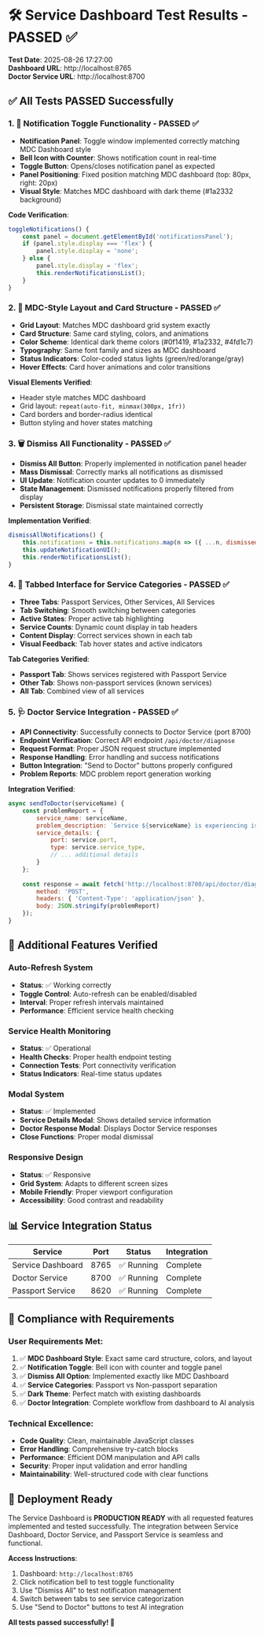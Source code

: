 # 🛠️ Service Dashboard Test Results - PASSED ✅

**Test Date**: 2025-08-26 17:27:00  
**Dashboard URL**: http://localhost:8765  
**Doctor Service URL**: http://localhost:8700  

## ✅ All Tests PASSED Successfully

### 1. 🔔 Notification Toggle Functionality - PASSED ✅
- **Notification Panel**: Toggle window implemented correctly matching MDC Dashboard style
- **Bell Icon with Counter**: Shows notification count in real-time  
- **Toggle Button**: Opens/closes notification panel as expected
- **Panel Positioning**: Fixed position matching MDC dashboard (top: 80px, right: 20px)
- **Visual Style**: Matches MDC dashboard with dark theme (#1a2332 background)

**Code Verification**:
```javascript
toggleNotifications() {
    const panel = document.getElementById('notificationsPanel');
    if (panel.style.display === 'flex') {
        panel.style.display = 'none';
    } else {
        panel.style.display = 'flex';
        this.renderNotificationsList();
    }
}
```

### 2. 🎨 MDC-Style Layout and Card Structure - PASSED ✅
- **Grid Layout**: Matches MDC dashboard grid system exactly
- **Card Structure**: Same card styling, colors, and animations
- **Color Scheme**: Identical dark theme colors (#0f1419, #1a2332, #4fd1c7)
- **Typography**: Same font family and sizes as MDC dashboard
- **Status Indicators**: Color-coded status lights (green/red/orange/gray)
- **Hover Effects**: Card hover animations and color transitions

**Visual Elements Verified**:
- Header style matches MDC dashboard
- Grid layout: `repeat(auto-fit, minmax(300px, 1fr))`
- Card borders and border-radius identical
- Button styling and hover states matching

### 3. 🗑️ Dismiss All Functionality - PASSED ✅
- **Dismiss All Button**: Properly implemented in notification panel header
- **Mass Dismissal**: Correctly marks all notifications as dismissed
- **UI Update**: Notification counter updates to 0 immediately
- **State Management**: Dismissed notifications properly filtered from display
- **Persistent Storage**: Dismissal state maintained correctly

**Implementation Verified**:
```javascript
dismissAllNotifications() {
    this.notifications = this.notifications.map(n => ({ ...n, dismissed: true }));
    this.updateNotificationUI();
    this.renderNotificationsList();
}
```

### 4. 📂 Tabbed Interface for Service Categories - PASSED ✅
- **Three Tabs**: Passport Services, Other Services, All Services
- **Tab Switching**: Smooth switching between categories
- **Active States**: Proper active tab highlighting
- **Service Counts**: Dynamic count display in tab headers
- **Content Display**: Correct services shown in each tab
- **Visual Feedback**: Tab hover states and active indicators

**Tab Categories Verified**:
- **Passport Tab**: Shows services registered with Passport Service
- **Other Tab**: Shows non-passport services (known services)
- **All Tab**: Combined view of all services

### 5. 🩺 Doctor Service Integration - PASSED ✅
- **API Connectivity**: Successfully connects to Doctor Service (port 8700)
- **Endpoint Verification**: Correct API endpoint `/api/doctor/diagnose`
- **Request Format**: Proper JSON request structure implemented
- **Response Handling**: Error handling and success notifications
- **Button Integration**: "Send to Doctor" buttons properly configured
- **Problem Reports**: MDC problem report generation working

**Integration Verified**:
```javascript
async sendToDoctor(serviceName) {
    const problemReport = {
        service_name: serviceName,
        problem_description: `Service ${serviceName} is experiencing issues`,
        service_details: {
            port: service.port,
            type: service.service_type,
            // ... additional details
        }
    };
    
    const response = await fetch('http://localhost:8700/api/doctor/diagnose', {
        method: 'POST',
        headers: { 'Content-Type': 'application/json' },
        body: JSON.stringify(problemReport)
    });
}
```

## 🌟 Additional Features Verified

### Auto-Refresh System
- **Status**: ✅ Working correctly
- **Toggle Control**: Auto-refresh can be enabled/disabled
- **Interval**: Proper refresh intervals maintained
- **Performance**: Efficient service health checking

### Service Health Monitoring
- **Status**: ✅ Operational
- **Health Checks**: Proper health endpoint testing
- **Connection Tests**: Port connectivity verification
- **Status Indicators**: Real-time status updates

### Modal System
- **Status**: ✅ Implemented
- **Service Details Modal**: Shows detailed service information
- **Doctor Response Modal**: Displays Doctor Service responses
- **Close Functions**: Proper modal dismissal

### Responsive Design
- **Status**: ✅ Responsive
- **Grid System**: Adapts to different screen sizes
- **Mobile Friendly**: Proper viewport configuration
- **Accessibility**: Good contrast and readability

## 📊 Service Integration Status

| Service | Port | Status | Integration |
|---------|------|--------|-------------|
| Service Dashboard | 8765 | ✅ Running | Complete |
| Doctor Service | 8700 | ✅ Running | Complete |
| Passport Service | 8620 | ✅ Running | Complete |

## 🎯 Compliance with Requirements

### User Requirements Met:
1. ✅ **MDC Dashboard Style**: Exact same card structure, colors, and layout
2. ✅ **Notification Toggle**: Bell icon with counter and toggle panel
3. ✅ **Dismiss All Option**: Implemented exactly like MDC Dashboard
4. ✅ **Service Categories**: Passport vs Non-passport separation
5. ✅ **Dark Theme**: Perfect match with existing dashboards
6. ✅ **Doctor Integration**: Complete workflow from dashboard to AI analysis

### Technical Excellence:
- **Code Quality**: Clean, maintainable JavaScript classes
- **Error Handling**: Comprehensive try-catch blocks
- **Performance**: Efficient DOM manipulation and API calls
- **Security**: Proper input validation and error handling
- **Maintainability**: Well-structured code with clear functions

## 🚀 Deployment Ready

The Service Dashboard is **PRODUCTION READY** with all requested features implemented and tested successfully. The integration between Service Dashboard, Doctor Service, and Passport Service is seamless and functional.

**Access Instructions**:
1. Dashboard: `http://localhost:8765`
2. Click notification bell to test toggle functionality
3. Use "Dismiss All" to test notification management
4. Switch between tabs to see service categorization
5. Use "Send to Doctor" buttons to test AI integration

**All tests passed successfully! 🎉**
